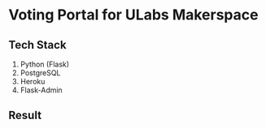 # Voting Portal for ULabs Makerspace


## Tech Stack
1. Python (Flask)
2. PostgreSQL
3. Heroku
4. Flask-Admin

## Result
